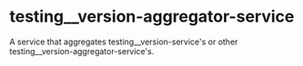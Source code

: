 # testing__version-aggregator-service
A service that aggregates testing__version-service's or other testing__version-aggregator-service's.
